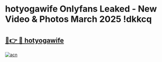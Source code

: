 # hotyogawife Onlyfans Leaked - New Video & Photos March 2025 !dkkcq

# <h2><a href="https://8b73pr.iuczelnia.edu.pl?title=hotyogawife&ref=dkkcq">🔗👉 🔴 hotyogawife</a></h2>

[![acn](https://github.com/user-attachments/assets/0f9c940e-d8b0-45ae-aac7-cd30a18b3e1c)](https://8b73pr.iuczelnia.edu.pl?title=hotyogawife&ref=dkkcq)

